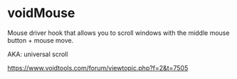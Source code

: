 # voidMouse
Mouse driver hook that allows you to scroll windows with the middle mouse button + mouse move.

AKA: universal scroll

https://www.voidtools.com/forum/viewtopic.php?f=2&t=7505

